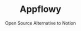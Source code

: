 ---
 title: Appflowy
 subtitle: Open Source Alternative to Notion
 description: AppFlowy is an open-source alternative to Notion. You are in charge of your data and customizations. Built with Flutter and Rust.
 image: https://cdn.prod.website-files.com/6220c55c69733896bb8a4724/63f5be1e83d1292f11269ed5_gX0sarFrs_yRdricddlZfsR2tU-16ROgdLA4CVF5FX4.png
 image-alt: appflowy-logo
 license: AGPL V3
 tags: ["doc","tools"]
 type: Documentation
 github: https://github.com/atom/atom
 link:  https://www.appflowy.io/
 description2: AppFlowy is an open-source, collaborative workspace designed to help you organize your tasks, notes, and projects. It offers a flexible and customizable interface that can be tailored to your specific needs. With features like Kanban boards, databases, and a built-in editor, AppFlowy provides a powerful tool for managing your work and increasing productivity.
---